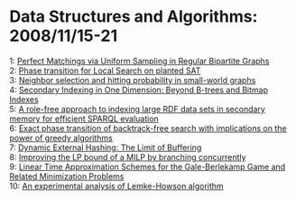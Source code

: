 # Data Structures and Algorithms: 2008/11/15-21  
1: [Perfect Matchings via Uniform Sampling in Regular Bipartite Graphs](https://doi.org/10.48550/arXiv.0811.2457)  
2: [Phase transition for Local Search on planted SAT](https://doi.org/10.48550/arXiv.0811.2546)  
3: [Neighbor selection and hitting probability in small-world graphs](https://doi.org/10.48550/arXiv.math/0702325)  
4: [Secondary Indexing in One Dimension: Beyond B-trees and Bitmap Indexes](https://doi.org/10.48550/arXiv.0811.2904)  
5: [A role-free approach to indexing large RDF data sets in secondary memory  for efficient SPARQL evaluation](https://doi.org/10.48550/arXiv.0811.1083)  
6: [Exact phase transition of backtrack-free search with implications on the  power of greedy algorithms](https://doi.org/10.48550/arXiv.0811.3055)  
7: [Dynamic External Hashing: The Limit of Buffering](https://doi.org/10.48550/arXiv.0811.3062)  
8: [Improving the LP bound of a MILP by branching concurrently](https://doi.org/10.48550/arXiv.0711.0311)  
9: [Linear Time Approximation Schemes for the Gale-Berlekamp Game and  Related Minimization Problems](https://doi.org/10.48550/arXiv.0811.3244)  
10: [An experimental analysis of Lemke-Howson algorithm](https://doi.org/10.48550/arXiv.0811.3247)  
